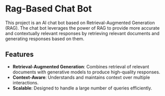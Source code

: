 # Rag-Based Chat Bot

This project is an AI chat bot based on Retrieval-Augmented Generation (RAG). The chat bot leverages the power of RAG to provide more accurate and contextually relevant responses by retrieving relevant documents and generating responses based on them.

## Features

- **Retrieval-Augmented Generation**: Combines retrieval of relevant documents with generative models to produce high-quality responses.
- **Context-Aware**: Understands and maintains context over multiple interactions.
- **Scalable**: Designed to handle a large number of queries efficiently.

